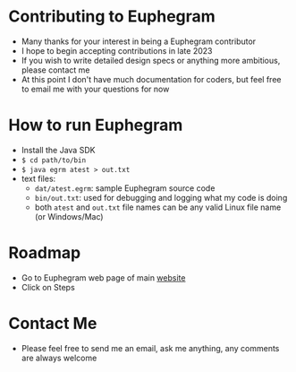 # Contributing to Euphegram
* Many thanks for your interest in being a Euphegram contributor
* I hope to begin accepting contributions in late 2023
* If you wish to write detailed design specs or anything more ambitious, please contact me
* At this point I don't have much documentation for coders, but feel free to email me with your questions for now
# How to run Euphegram
* Install the Java SDK
* `$ cd path/to/bin`
* `$ java egrm atest > out.txt`
* text files:
  * `dat/atest.egrm`: sample Euphegram source code
  * `bin/out.txt`: used for debugging and logging what my code is doing
  * both `atest` and `out.txt` file names can be any valid Linux file name (or Windows/Mac)
# Roadmap
* Go to Euphegram web page of main [website](http://euphegram.org)
* Click on Steps
# Contact Me
* Please feel free to send me an email, ask me anything, any comments are always welcome
